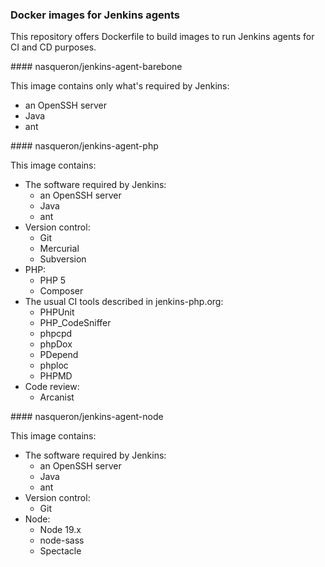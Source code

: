 ### Docker images for Jenkins agents

This repository offers Dockerfile to build images to run Jenkins agents
for CI and CD purposes.

#### nasqueron/jenkins-agent-barebone

This image contains only what's required by Jenkins:

* an OpenSSH server
* Java
* ant

#### nasqueron/jenkins-agent-php

This image contains:

* The software required by Jenkins:
  * an OpenSSH server
  * Java
  * ant
* Version control:
  * Git
  * Mercurial
  * Subversion
* PHP:
  * PHP 5
  * Composer
* The usual CI tools described in jenkins-php.org:
  * PHPUnit
  * PHP_CodeSniffer
  * phpcpd
  * phpDox
  * PDepend
  * phploc
  * PHPMD
* Code review:
  * Arcanist

#### nasqueron/jenkins-agent-node

This image contains:

* The software required by Jenkins:
  * an OpenSSH server
  * Java
  * ant
* Version control:
  * Git
* Node:
  * Node 19.x
  * node-sass
  * Spectacle

